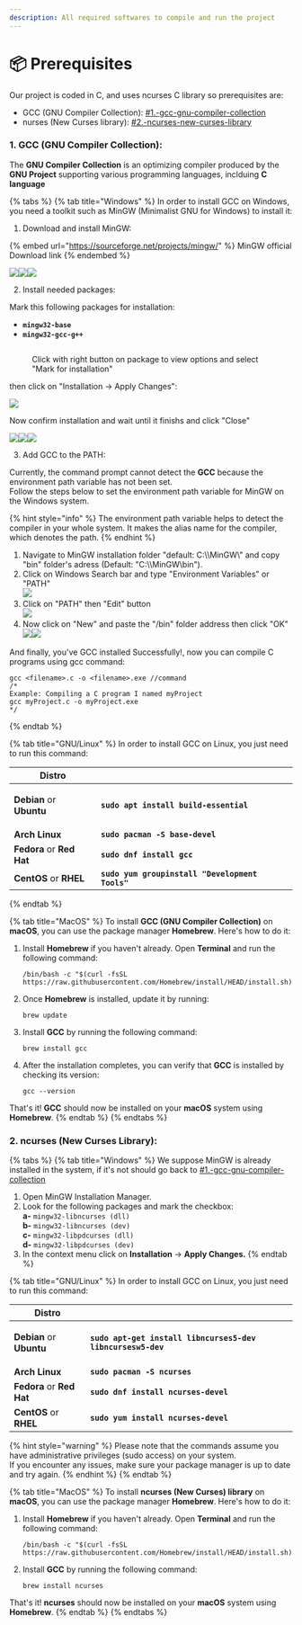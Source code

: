 ```yaml
---
description: All required softwares to compile and run the project
---
```


# 📦 Prerequisites

Our project is coded in C, and uses ncurses C library so prerequisites are:

* GCC (GNU Compiler Collection): [#1.-gcc-gnu-compiler-collection](prerequisites.md#1.-gcc-gnu-compiler-collection "mention")
* nurses (New Curses library): [#2.-ncurses-new-curses-library](prerequisites.md#2.-ncurses-new-curses-library "mention")

### 1. GCC (GNU Compiler Collection):

The **GNU Compiler Collection** is an optimizing compiler produced by the **GNU Project** supporting various programming languages, inclduing **C language**

{% tabs %}
{% tab title="Windows" %}
In order to install GCC on Windows, you need a toolkit such as MinGW (Minimalist GNU for Windows) to install it:

1. Download and install MinGW:&#x20;

{% embed url="https://sourceforge.net/projects/mingw/" %}
MinGW official Download link
{% endembed %}

![](<../../.gitbook/assets/image (17).png>)![](<../../.gitbook/assets/image (1).png>)![](<../../.gitbook/assets/image (8).png>)

2. Install needed packages:

Mark this following packages for installation:

* **`mingw32-base`**
* **`mingw32-gcc-g++`**

<figure><img src="../../.gitbook/assets/image (12).png" alt=""><figcaption><p>Click with right button on package to view options and select "Mark for installation"</p></figcaption></figure>

then click on "Installation -> Apply Changes":

![](<../../.gitbook/assets/image (7) (1).png>)

Now confirm installation and wait until it finishs and click "Close"

![](<../../.gitbook/assets/image (9).png>)![](<../../.gitbook/assets/image (4).png>)![](<../../.gitbook/assets/image (16).png>)

3. Add GCC to the PATH:

Currently, the command prompt cannot detect the **GCC** because the environment path variable has not been set. \
Follow the steps below to set the environment path variable for MinGW on the Windows system.

{% hint style="info" %}
The environment path variable helps to detect the compiler in your whole system. It makes the alias name for the compiler, which denotes the path.&#x20;
{% endhint %}

1. Navigate to MinGW installation folder "default: C:\\\MinGW\\" and copy "bin" folder's adress (Default: "C:\\\MinGW\bin").
2. Click on Windows Search bar and type "Environment Variables" or "PATH"\
   ![](<../../.gitbook/assets/image (19).png>)
3. Click on "PATH" then "Edit" button\
   ![](../../.gitbook/assets/image.png)
4. Now click on "New" and paste the "/bin" folder address then click "OK"![](<../../.gitbook/assets/image (13).png>)![](<../../.gitbook/assets/image (11).png>)



And finally, you've GCC installed Successfully!, now you can compile C programs using gcc command:

```
gcc <filename>.c -o <filename>.exe //command
/*
Example: Compiling a C program I named myProject
gcc myProject.c -o myProject.exe
*/
```
{% endtab %}

{% tab title="GNU/Linux" %}
In order to install GCC on Linux, you just need to run this command:

| Distro                                                       |                                                 |
| ------------------------------------------------------------ | ----------------------------------------------- |
| <p><strong>Debian</strong> or<br><strong>Ubuntu</strong></p> | **`sudo apt install build-essential`**          |
| **Arch Linux**                                               | **`sudo pacman -S base-devel`**                 |
| **Fedora** or **Red Hat**                                    | **`sudo dnf install gcc`**                      |
| **CentOS** or **RHEL**                                       | **`sudo yum groupinstall "Development Tools"`** |
{% endtab %}

{% tab title="MacOS" %}
To install **GCC (GNU Compiler Collection)** on **macOS**, you can use the package manager **Homebrew**. Here's how to do it:

1.  Install **Homebrew** if you haven't already. Open **Terminal** and run the following command:

    ```
    /bin/bash -c "$(curl -fsSL https://raw.githubusercontent.com/Homebrew/install/HEAD/install.sh)"
    ```
2.  Once **Homebrew** is installed, update it by running:

    ```
    brew update
    ```
3.  Install **GCC** by running the following command:

    ```
    brew install gcc
    ```
4.  After the installation completes, you can verify that **GCC** is installed by checking its version:

    ```
    gcc --version
    ```

That's it! **GCC** should now be installed on your **macOS** system using **Homebrew**.
{% endtab %}
{% endtabs %}

### 2. ncurses (New Curses Library):

{% tabs %}
{% tab title="Windows" %}
We suppose MinGW is already installed in the system, if it's not should go back to [#1.-gcc-gnu-compiler-collection](prerequisites.md#1.-gcc-gnu-compiler-collection "mention")

1. Open MinGW Installation Manager.
2. Look for the following packages and mark the checkbox:\
   **a-** `mingw32-libncurses (dll)`\
   **b-** `mingw32-libncurses (dev)`\
   **c-** `mingw32-libpdcurses (dll)`\
   **d-** `mingw32-libpdcurses (dev)`
3. In the context menu click on **Installation** → **Apply Changes.**
{% endtab %}

{% tab title="GNU/Linux" %}
In order to install GCC on Linux, you just need to run this command:

| Distro                                                       |                                                             |
| ------------------------------------------------------------ | ----------------------------------------------------------- |
| <p><strong>Debian</strong> or<br><strong>Ubuntu</strong></p> | **`sudo apt-get install libncurses5-dev libncursesw5-dev`** |
| **Arch Linux**                                               | **`sudo pacman -S ncurses`**                                |
| **Fedora** or **Red Hat**                                    | **`sudo dnf install ncurses-devel`**                        |
| **CentOS** or **RHEL**                                       | **`sudo yum install ncurses-devel`**                        |

{% hint style="warning" %}
Please note that the commands assume you have administrative privileges (sudo access) on your system. \
If you encounter any issues, make sure your package manager is up to date and try again.
{% endhint %}
{% endtab %}

{% tab title="MacOS" %}
To install **ncurses (New Curses) library** on **macOS**, you can use the package manager **Homebrew**. Here's how to do it:

1.  Install **Homebrew** if you haven't already. Open **Terminal** and run the following command:

    ```
    /bin/bash -c "$(curl -fsSL https://raw.githubusercontent.com/Homebrew/install/HEAD/install.sh)"
    ```
2.  Install **GCC** by running the following command:

    ```
    brew install ncurses
    ```

That's it! **ncurses** should now be installed on your **macOS** system using **Homebrew**.
{% endtab %}
{% endtabs %}

